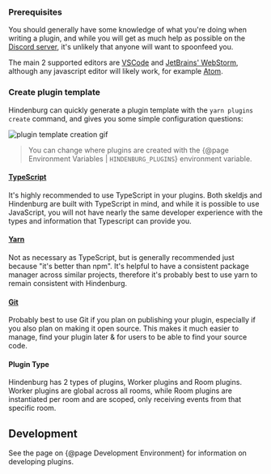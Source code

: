 ### Prerequisites
You should generally have some knowledge of what you're doing when writing a plugin, and while you will get as much help as possible on the [Discord server](https://discord.gg/8ewNJYmYAU), it's unlikely that anyone will want to spoonfeed you.

The main 2 supported editors are [VSCode](https://code.visualstudio.com/) and [JetBrains' WebStorm](https://www.jetbrains.com/webstorm/), although any javascript editor will likely work, for example [Atom](https://atom.io/).

### Create plugin template
Hindenburg can quickly generate a plugin template with the `yarn plugins create` command, and gives you some simple configuration questions:

![plugin template creation gif](https://user-images.githubusercontent.com/60631511/144479766-bb8ff4fc-e922-4c00-93b5-364ab219beab.gif)

> You can change where plugins are created with the {@page Environment Variables | `HINDENBURG_PLUGINS`} environment variable.

#### [TypeScript](https://typescriptlang.org)
It's highly recommended to use TypeScript in your plugins. Both skeldjs and Hindenburg are built with TypeScript in mind, and while it is possible to use JavaScript, you will not have nearly the same developer experience with the types and information that Typescript can provide you.

#### [Yarn](https://yarnpkg.com)
Not as necessary as TypeScript, but is generally recommended just because "it's better than npm". It's helpful to have a consistent package manager across similar projects, therefore it's probably best to use yarn to remain consistent with Hindenburg.

#### [Git](https://git-scm.org)
Probably best to use Git if you plan on publishing your plugin, especially if you also plan on making it open source. This makes it much easier to manage, find your plugin later & for users to be able to find your source code.

#### Plugin Type
Hindenburg has 2 types of plugins, Worker plugins and Room plugins. Worker plugins are global across all rooms, while Room plugins are instantiated per room and are scoped, only receiving events from that specific room.

## Development
See the page on {@page Development Environment} for information on developing plugins.
